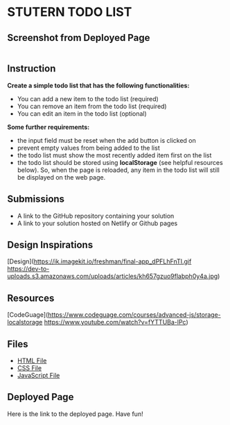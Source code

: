 # STUTERN TODO LIST

## Screenshot from Deployed Page

![]()

## Instruction

**Create a simple todo list that has the following functionalities:**

- You can add a new item to the todo list (required)
- You can remove an item from the todo list (required)
- You can edit an item in the todo list (optional)

**Some further requirements:**

- the input field must be reset when the add button is clicked on
- prevent empty values from being added to the list
- the todo list must show the most recently added item first on the list
- the todo list should be stored using **localStorage** (see helpful resources below). So, when the page is reloaded, any item in the todo list will still be displayed on the web page.

## Submissions

- A link to the GitHub repository containing your solution
- A link to your solution hosted on Netlify or Github pages

## Design Inspirations

[Design](https://ik.imagekit.io/freshman/final-app_dPFLhFnTI.gif
https://dev-to-uploads.s3.amazonaws.com/uploads/articles/kh657gzuo9flabph0y4a.jpg)

## Resources

[CodeGuage](https://www.codeguage.com/courses/advanced-js/storage-localstorage
https://www.youtube.com/watch?v=fYTTUBa-lPc)

## Files

- [HTML File](./index.html)
- [CSS File](./style.css)
- [JavaScript File](./index.js)

## Deployed Page

Here is the link to the deployed page. Have fun!
[]()
